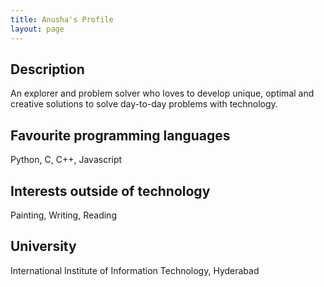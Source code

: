 ```yaml
---
title: Anusha's Profile
layout: page
---
```


## Description
An explorer and problem solver who loves to develop unique, optimal and creative solutions to solve day-to-day problems with technology.

## Favourite programming languages

Python, C, C++, Javascript

## Interests outside of technology

Painting, Writing, Reading

## University

International Institute of Information Technology, Hyderabad